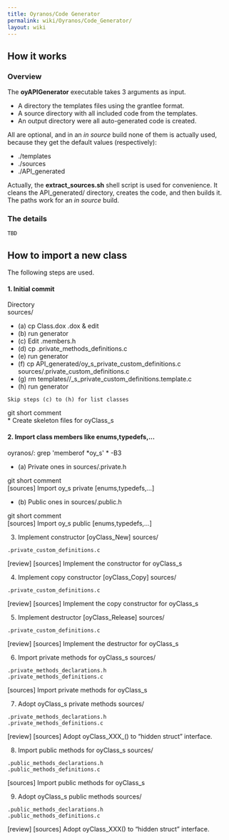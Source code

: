```yaml
---
title: Oyranos/Code Generator
permalink: wiki/Oyranos/Code_Generator/
layout: wiki
---
```


How it works
------------

### Overview

The **oyAPIGenerator** executable takes 3 arguments as input.

-   A directory the templates files using the grantlee format.
-   A source directory with all included code from the templates.
-   An output directory were all auto-generated code is created.

All are optional, and in an *in source* build none of them is actually
used, because they get the default values (respectively):

-   ./templates
-   ./sources
-   ./API\_generated

Actually, the **extract\_sources.sh** shell script is used for
convenience. It cleans the API\_generated/ directory, creates the code,
and then builds it. The paths work for an *in source* build.

### The details

`TBD`

How to import a new class
-------------------------

The following steps are used.

#### 1. Initial commit

Directory  
sources/

-   (a) cp Class.dox <class>.dox & edit
-   (b) run generator
-   (c) Edit <class>.members.h
-   (d) cp .private\_methods\_definitions.c
-   (e) run generator
-   (f) cp API\_generated/oy<class>\_s\_private\_custom\_definitions.c
    sources/<class>.private\_custom\_definitions.c
-   (g) rm
    templates/<group>/<class>\_s\_private\_custom\_definitions.template.c
-   (h) run generator

`Skip steps (c) to (h) for list classes`

git short comment  
\* Create skeleton files for oyClass\_s

#### 2. Import class members like enums,typedefs,...

oyranos/: grep 'memberof \*oy<calss>\_s' \* -B3

-   (a) Private ones in sources/<class>.private.h

git short comment  
\[sources\] Import oy<class>\_s private \[enums,typedefs,...\]

-   (b) Public ones in sources/<class>.public.h

git short comment  
\[sources\] Import oy<class>\_s public \[enums,typedefs,...\]

3. Implement constructor \[oyClass\_New\] sources/

`.private_custom_definitions.c`

\[review\] \[sources\] Implement the constructor for oyClass\_s

4. Implement copy constructor \[oyClass\_Copy\] sources/

`.private_custom_definitions.c`

\[review\] \[sources\] Implement the copy constructor for oyClass\_s

5. Implement destructor \[oyClass\_Release\] sources/

`.private_custom_definitions.c`

\[review\] \[sources\] Implement the destructor for oyClass\_s

6. Import private methods for oyClass\_s sources/

`.private_methods_declarations.h`  
`.private_methods_definitions.c`

\[sources\] Import private methods for oyClass\_s

7. Adopt oyClass\_s private methods sources/

`.private_methods_declarations.h`  
`.private_methods_definitions.c`

\[review\] \[sources\] Adopt oyClass\_XXX\_() to “hidden struct”
interface.

8. Import public methods for oyClass\_s sources/

`.public_methods_declarations.h`  
`.public_methods_definitions.c`

\[sources\] Import public methods for oyClass\_s

9. Adopt oyClass\_s public methods sources/

`.public_methods_declarations.h`  
`.public_methods_definitions.c`

\[review\] \[sources\] Adopt oyClass\_XXX() to “hidden struct”
interface.
